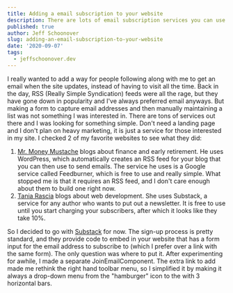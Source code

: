 ```yaml
---
title: Adding a email subscription to your website
description: There are lots of email subscription services you can use to let people know when your website is updated with new content.  How I chose and added a Substack newsletter to this site.   
published: true
author: Jeff Schoonover
slug: adding-an-email-subscription-to-your-website
date: '2020-09-07'
tags:
  - jeffschoonover.dev
---
```


I really wanted to add a way for people following along with me to get an email when the site updates, instead of having to visit all the time.  Back in the day, RSS (Really Simple Syndication) feeds were all the rage, but they have gone down in popularity and I've always preferred email anyways.  But making a form to capture email addresses and then manually maintaining a list was not something I was interested in.  There are tons of services out there and I was looking for something simple.  Don't need a landing page and I don't plan on heavy marketing, it is just a service for those interested in my site.  I checked 2 of my favorite websites to see what they did:

1. [Mr. Money Mustache](https://www.mrmoneymustache.com/) blogs about finance and early retirement.  He uses WordPress, which automatically creates an RSS feed for your blog that you can then use to send emails.  The service he uses is a Google service called Feedburner, which is free to use and really simple.  What stopped me is that it requires an RSS feed, and I don't care enough about them to build one right now.
2. [Tania Rascia](https://www.taniarascia.com/) blogs about web development.  She uses Substack, a service for any author who wants to put out a newsletter.  It is free to use until you start charging your subscribers, after which it looks like they take 10%.  

So I decided to go with [Substack](https://substack.com/) for now.  The sign-up process is pretty standard, and they provide code to embed in your website that has a form input for the email address to subscribe to (which I prefer over a link with the same form).  The only question was where to put it.  After experimenting for awhile, I made a separate JoinEmailComponent.  The extra link to add made me rethink the right hand toolbar menu, so I simplified it by making it always a drop-down menu from the "hamburger" icon to the with 3 horizontal bars.  
